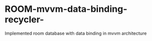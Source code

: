 # ROOM-mvvm-data-binding-recycler-
Implemented room database  with data binding in mvvm architecture
